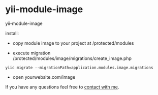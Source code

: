 yii-module-image
================

yii-module-image

install:

* copy module image to your project at /protected/modules

* execute migration /protected/modules/image/migrations/create_image.php
```
yiic migrate --migrationPath=application.modules.image.migrations
```

* open yourwebsite.com/image

If you have any questions feel free to [contact with me](mailto:pavel.rybako@gmail.com "my gmail").
